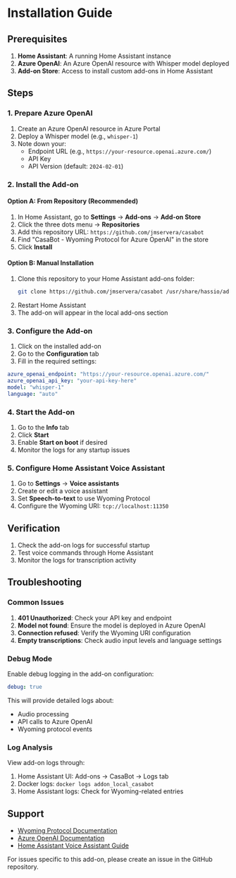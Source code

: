 # Installation Guide

## Prerequisites

1. **Home Assistant**: A running Home Assistant instance
2. **Azure OpenAI**: An Azure OpenAI resource with Whisper model deployed
3. **Add-on Store**: Access to install custom add-ons in Home Assistant

## Steps

### 1. Prepare Azure OpenAI

1. Create an Azure OpenAI resource in Azure Portal
2. Deploy a Whisper model (e.g., `whisper-1`)
3. Note down your:
   - Endpoint URL (e.g., `https://your-resource.openai.azure.com/`)
   - API Key
   - API Version (default: `2024-02-01`)

### 2. Install the Add-on

#### Option A: From Repository (Recommended)

1. In Home Assistant, go to **Settings** → **Add-ons** → **Add-on Store**
2. Click the three dots menu → **Repositories**
3. Add this repository URL: `https://github.com/jmservera/casabot`
4. Find "CasaBot - Wyoming Protocol for Azure OpenAI" in the store
5. Click **Install**

#### Option B: Manual Installation

1. Clone this repository to your Home Assistant add-ons folder:
   ```bash
   git clone https://github.com/jmservera/casabot /usr/share/hassio/addons/local/casabot
   ```
2. Restart Home Assistant
3. The add-on will appear in the local add-ons section

### 3. Configure the Add-on

1. Click on the installed add-on
2. Go to the **Configuration** tab
3. Fill in the required settings:

```yaml
azure_openai_endpoint: "https://your-resource.openai.azure.com/"
azure_openai_api_key: "your-api-key-here"
model: "whisper-1"
language: "auto"
```

### 4. Start the Add-on

1. Go to the **Info** tab
2. Click **Start**
3. Enable **Start on boot** if desired
4. Monitor the logs for any startup issues

### 5. Configure Home Assistant Voice Assistant

1. Go to **Settings** → **Voice assistants**
2. Create or edit a voice assistant
3. Set **Speech-to-text** to use Wyoming Protocol
4. Configure the Wyoming URI: `tcp://localhost:11350`

## Verification

1. Check the add-on logs for successful startup
2. Test voice commands through Home Assistant
3. Monitor the logs for transcription activity

## Troubleshooting

### Common Issues

1. **401 Unauthorized**: Check your API key and endpoint
2. **Model not found**: Ensure the model is deployed in Azure OpenAI
3. **Connection refused**: Verify the Wyoming URI configuration
4. **Empty transcriptions**: Check audio input levels and language settings

### Debug Mode

Enable debug logging in the add-on configuration:

```yaml
debug: true
```

This will provide detailed logs about:
- Audio processing
- API calls to Azure OpenAI  
- Wyoming protocol events

### Log Analysis

View add-on logs through:
1. Home Assistant UI: Add-ons → CasaBot → Logs tab
2. Docker logs: `docker logs addon_local_casabot`
3. Home Assistant logs: Check for Wyoming-related entries

## Support

- [Wyoming Protocol Documentation](https://github.com/rhasspy/rhasspy3/blob/master/docs/wyoming.md)
- [Azure OpenAI Documentation](https://learn.microsoft.com/en-us/azure/ai-foundry/openai/audio-completions-quickstart)
- [Home Assistant Voice Assistant Guide](https://www.home-assistant.io/voice_control/)

For issues specific to this add-on, please create an issue in the GitHub repository.